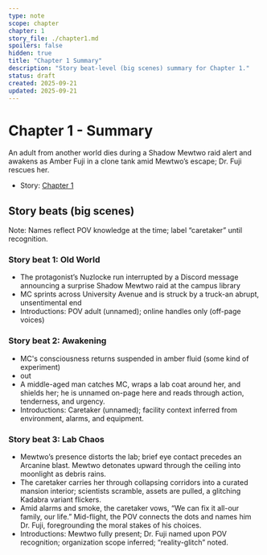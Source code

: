 ```yaml
---
type: note
scope: chapter
chapter: 1
story_file: ./chapter1.md
spoilers: false
hidden: true
title: "Chapter 1 Summary"
description: "Story beat-level (big scenes) summary for Chapter 1."
status: draft
created: 2025-09-21
updated: 2025-09-21
---
```


# Chapter 1 - Summary

An adult from another world dies during a Shadow Mewtwo raid alert and awakens as Amber Fuji in a clone tank amid Mewtwo’s escape; Dr. Fuji rescues her.

- Story: [Chapter 1](./chapter1.md)

## Story beats (big scenes)

Note: Names reflect POV knowledge at the time; label “caretaker” until recognition.

### Story beat 1: Old World
- The protagonist’s Nuzlocke run interrupted by a Discord message announcing a surprise Shadow Mewtwo raid at the campus library
- MC sprints across University Avenue and is struck by a truck-an abrupt, unsentimental end
- Introductions: POV adult (unnamed); online handles only (off-page voices)

### Story beat 2: Awakening
- MC's consciousness returns suspended in amber fluid (some kind of experiment)
- out
- A middle-aged man catches MC, wraps a lab coat around her, and shields her; he is unnamed on-page here and reads through action, tenderness, and urgency.
- Introductions: Caretaker (unnamed); facility context inferred from environment, alarms, and equipment.

### Story beat 3: Lab Chaos
- Mewtwo’s presence distorts the lab; brief eye contact precedes an Arcanine blast. Mewtwo detonates upward through the ceiling into moonlight as debris rains.
- The caretaker carries her through collapsing corridors into a curated mansion interior; scientists scramble, assets are pulled, a glitching Kadabra variant flickers.
- Amid alarms and smoke, the caretaker vows, “We can fix it all-our family, our life.” Mid-flight, the POV connects the dots and names him Dr. Fuji, foregrounding the moral stakes of his choices.
- Introductions: Mewtwo fully present; Dr. Fuji named upon POV recognition; organization scope inferred; “reality-glitch” noted.


